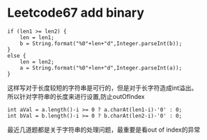 # Leetcode67 add binary
```
if (len1 >= len2) {
    len = len1;
    b = String.format("%0"+len+"d",Integer.parseInt(b));
}
else {
    len = len2;
    a = String.format("%0"+len+"d",Integer.parseInt(a));
}
```
这样写对于长度较短的字符串是可行的，但是对于长字符造成int溢出。  
所以针对字符串的长度来进行设置,防止outOfIndex
```
int aVal = a.length()-i >= 0 ? a.charAt(len1-i)-'0' : 0;
int bVal = b.length()-i >= 0 ? b.charAt(len2-i)-'0' : 0;
```
最近几道题都是关于字符串的处理问题，最重要是看out of index的异常

